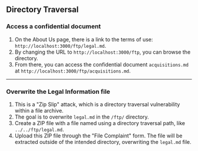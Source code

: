 ## Directory Traversal

### Access a confidential document
1.  On the About Us page, there is a link to the terms of use: `http://localhost:3000/ftp/legal.md`.
2.  By changing the URL to `http://localhost:3000/ftp`, you can browse the directory.
3.  From there, you can access the confidential document `acquisitions.md` at `http://localhost:3000/ftp/acquisitions.md`.

---

### Overwrite the Legal Information file
1.  This is a "Zip Slip" attack, which is a directory traversal vulnerability within a file archive.
2.  The goal is to overwrite `legal.md` in the `/ftp/` directory.
3.  Create a ZIP file with a file named using a directory traversal path, like `../../ftp/legal.md`.
4.  Upload this ZIP file through the "File Complaint" form. The file will be extracted outside of the intended directory, overwriting the `legal.md` file.